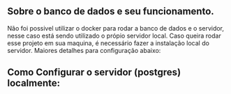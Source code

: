 ## Sobre o banco de dados e seu funcionamento.

Não foi possivel utilizar o docker para rodar a banco de dados e o servidor, nesse caso está sendo utilizado o própio servidor local.
Caso queira rodar esse projeto em sua maquina, é necessário fazer a instalação local do servidor. Maiores detalhes para configuração abaixo:


## Como Configurar o servidor (postgres) localmente:
